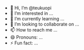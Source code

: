 - 👋 Hi, I’m @teukuopi
- 👀 I’m interested in ...
- 🌱 I’m currently learning ...
- 💞️ I’m looking to collaborate on ...
- 📫 How to reach me ...
- 😄 Pronouns: ...
- ⚡ Fun fact: ...

<!---
teukuopi/teukuopi is a ✨ special ✨ repository because its `README.md` (this file) appears on your GitHub profile.
You can click the Preview link to take a look at your changes.
--->
